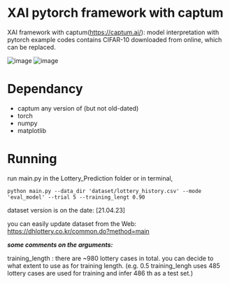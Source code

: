 # XAI pytorch framework with captum
XAI framework with captum(https://captum.ai/): model interpretation with pytorch
example codes contains CIFAR-10 downloaded from online, which can be replaced.

![image](https://user-images.githubusercontent.com/35905280/119530575-1b09e000-bdbe-11eb-8322-fbed1569b063.png)
![image](https://user-images.githubusercontent.com/35905280/119530591-1e9d6700-bdbe-11eb-90d2-b9eaacca050b.png)



# Dependancy
* captum
any version of (but not old-dated)
* torch
* numpy
* matplotlib





# Running

run main.py in the Lottery_Prediction folder
or in terminal,

``python main.py --data_dir 'dataset/lottery_history.csv' --mode 'eval_model' --trial 5 --training_lengt 0.90 ``  

dataset version is on the date: [21.04.23]

you can easily update dataset from the Web:  https://dhlottery.co.kr/common.do?method=main

***some comments on the arguments:***

training_length : there are ~980 lottery cases in total. you can decide to what extent to use as for training length.
(e.g. 0.5 training_lengh uses 485 lottery cases are used for training and infer 486 th as a test set.)

